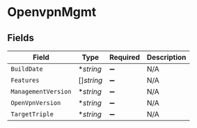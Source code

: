 # OpenvpnMgmt


## Fields

| Field               | Type                | Required            | Description         |
| ------------------- | ------------------- | ------------------- | ------------------- |
| `BuildDate`         | **string*           | :heavy_minus_sign:  | N/A                 |
| `Features`          | []*string*          | :heavy_minus_sign:  | N/A                 |
| `ManagementVersion` | **string*           | :heavy_minus_sign:  | N/A                 |
| `OpenVpnVersion`    | **string*           | :heavy_minus_sign:  | N/A                 |
| `TargetTriple`      | **string*           | :heavy_minus_sign:  | N/A                 |